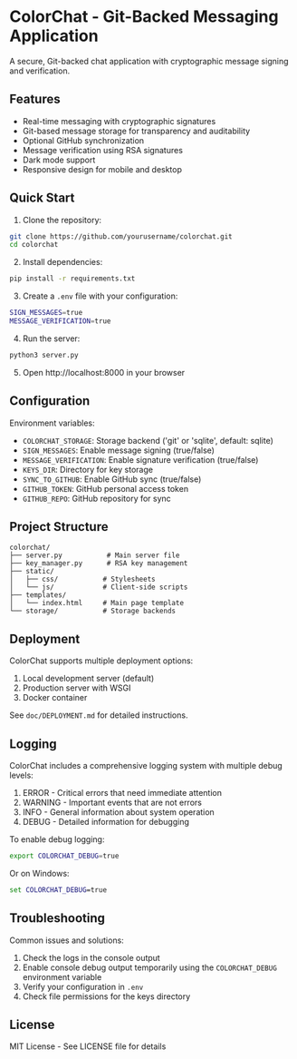 # ColorChat - Git-Backed Messaging Application

A secure, Git-backed chat application with cryptographic message signing and verification.

## Features

- Real-time messaging with cryptographic signatures
- Git-based message storage for transparency and auditability
- Optional GitHub synchronization
- Message verification using RSA signatures
- Dark mode support
- Responsive design for mobile and desktop

## Quick Start

1. Clone the repository:
```bash
git clone https://github.com/yourusername/colorchat.git
cd colorchat
```

2. Install dependencies:
```bash
pip install -r requirements.txt
```

3. Create a `.env` file with your configuration:
```bash
SIGN_MESSAGES=true
MESSAGE_VERIFICATION=true
```

4. Run the server:
```bash
python3 server.py
```

5. Open http://localhost:8000 in your browser

## Configuration

Environment variables:

- `COLORCHAT_STORAGE`: Storage backend ('git' or 'sqlite', default: sqlite)
- `SIGN_MESSAGES`: Enable message signing (true/false)
- `MESSAGE_VERIFICATION`: Enable signature verification (true/false)
- `KEYS_DIR`: Directory for key storage
- `SYNC_TO_GITHUB`: Enable GitHub sync (true/false)
- `GITHUB_TOKEN`: GitHub personal access token
- `GITHUB_REPO`: GitHub repository for sync

## Project Structure

```
colorchat/
├── server.py           # Main server file
├── key_manager.py      # RSA key management
├── static/            
│   ├── css/           # Stylesheets
│   └── js/            # Client-side scripts
├── templates/         
│   └── index.html     # Main page template
└── storage/           # Storage backends
```

## Deployment

ColorChat supports multiple deployment options:

1. Local development server (default)
2. Production server with WSGI
3. Docker container

See `doc/DEPLOYMENT.md` for detailed instructions.

## Logging

ColorChat includes a comprehensive logging system with multiple debug levels:

1. ERROR - Critical errors that need immediate attention
2. WARNING - Important events that are not errors
3. INFO - General information about system operation
4. DEBUG - Detailed information for debugging

To enable debug logging:

```bash
export COLORCHAT_DEBUG=true
```

Or on Windows:

```cmd
set COLORCHAT_DEBUG=true
```

## Troubleshooting

Common issues and solutions:

1. Check the logs in the console output
2. Enable console debug output temporarily using the `COLORCHAT_DEBUG` environment variable
3. Verify your configuration in `.env`
4. Check file permissions for the keys directory

## License

MIT License - See LICENSE file for details
